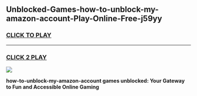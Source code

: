 
## Unblocked-Games-how-to-unblock-my-amazon-account-Play-Online-Free-j59yy
<h3>
<a href="https://premium76.site?title=how-to-unblock-my-amazon-account&ref=26A">CLICK TO PLAY</a></h3>
<hr>

<h3>
<a href="https://premium76.site?title=how-to-unblock-my-amazon-account&ref=26A">CLICK 2 PLAY</a>
  
</h3>

<a href="https://premium76.site?title=how-to-unblock-my-amazon-account&ref=26A"><img src="https://clearcache.store/games.png"></a>


**how-to-unblock-my-amazon-account games unblocked: Your Gateway to Fun and Accessible Online Gaming**
